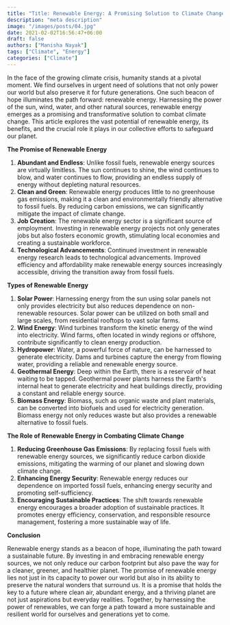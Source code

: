 ```yaml
---
title: "Title: Renewable Energy: A Promising Solution to Climate Change"
description: "meta description"
image: "/images/posts/04.jpg"
date: 2021-02-02T16:56:47+06:00
draft: false
authors: ["Manisha Nayak"]
tags: ["Climate", "Energy"]
categories: ["Climate"]
---
```


In the face of the growing climate crisis, humanity stands at a pivotal moment. We find ourselves in urgent need of solutions that not only power our world but also preserve it for future generations. One such beacon of hope illuminates the path forward: renewable energy. Harnessing the power of the sun, wind, water, and other natural sources, renewable energy emerges as a promising and transformative solution to combat climate change. This article explores the vast potential of renewable energy, its benefits, and the crucial role it plays in our collective efforts to safeguard our planet.

**The Promise of Renewable Energy**

1. **Abundant and Endless**: Unlike fossil fuels, renewable energy sources are virtually limitless. The sun continues to shine, the wind continues to blow, and water continues to flow, providing an endless supply of energy without depleting natural resources.
2. **Clean and Green**: Renewable energy produces little to no greenhouse gas emissions, making it a clean and environmentally friendly alternative to fossil fuels. By reducing carbon emissions, we can significantly mitigate the impact of climate change.
3. **Job Creation**: The renewable energy sector is a significant source of employment. Investing in renewable energy projects not only generates jobs but also fosters economic growth, stimulating local economies and creating a sustainable workforce.
4. **Technological Advancements**: Continued investment in renewable energy research leads to technological advancements. Improved efficiency and affordability make renewable energy sources increasingly accessible, driving the transition away from fossil fuels.

**Types of Renewable Energy**

1. **Solar Power**: Harnessing energy from the sun using solar panels not only provides electricity but also reduces dependence on non-renewable resources. Solar power can be utilized on both small and large scales, from residential rooftops to vast solar farms.
2. **Wind Energy**: Wind turbines transform the kinetic energy of the wind into electricity. Wind farms, often located in windy regions or offshore, contribute significantly to clean energy production.
3. **Hydropower**: Water, a powerful force of nature, can be harnessed to generate electricity. Dams and turbines capture the energy from flowing water, providing a reliable and renewable energy source.
4. **Geothermal Energy**: Deep within the Earth, there is a reservoir of heat waiting to be tapped. Geothermal power plants harness the Earth's internal heat to generate electricity and heat buildings directly, providing a constant and reliable energy source.
5. **Biomass Energy**: Biomass, such as organic waste and plant materials, can be converted into biofuels and used for electricity generation. Biomass energy not only reduces waste but also provides a renewable alternative to fossil fuels.

**The Role of Renewable Energy in Combating Climate Change**

1. **Reducing Greenhouse Gas Emissions**: By replacing fossil fuels with renewable energy sources, we significantly reduce carbon dioxide emissions, mitigating the warming of our planet and slowing down climate change.
2. **Enhancing Energy Security**: Renewable energy reduces our dependence on imported fossil fuels, enhancing energy security and promoting self-sufficiency.
3. **Encouraging Sustainable Practices**: The shift towards renewable energy encourages a broader adoption of sustainable practices. It promotes energy efficiency, conservation, and responsible resource management, fostering a more sustainable way of life.

**Conclusion**

Renewable energy stands as a beacon of hope, illuminating the path toward a sustainable future. By investing in and embracing renewable energy sources, we not only reduce our carbon footprint but also pave the way for a cleaner, greener, and healthier planet. The promise of renewable energy lies not just in its capacity to power our world but also in its ability to preserve the natural wonders that surround us. It is a promise that holds the key to a future where clean air, abundant energy, and a thriving planet are not just aspirations but everyday realities. Together, by harnessing the power of renewables, we can forge a path toward a more sustainable and resilient world for ourselves and generations yet to come.
